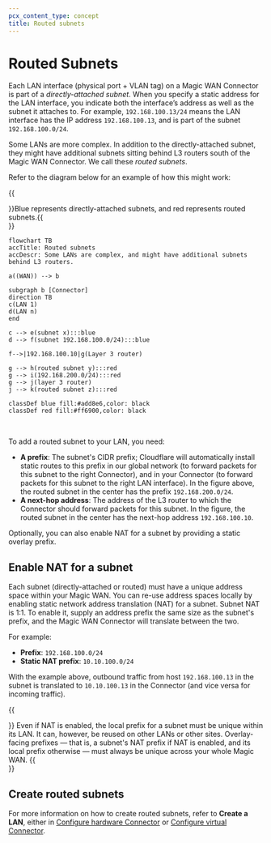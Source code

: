 ```yaml
---
pcx_content_type: concept
title: Routed subnets
---
```


# Routed Subnets

Each LAN interface (physical port + VLAN tag) on a Magic WAN Connector is part of a *directly-attached subnet*. When you specify a static address for the LAN interface, you indicate both the interface’s address as well as the subnet it attaches to. For example, `192.168.100.13/24` means the LAN interface has the IP address `192.168.100.13`, and is part of the subnet `192.168.100.0/24`.

Some LANs are more complex. In addition to the directly-attached subnet, they might have additional subnets sitting behind L3 routers south of the Magic WAN Connector. We call these *routed subnets*.

Refer to the diagram below for an example of how this might work:

{{<Aside type="note">}}Blue represents directly-attached subnets, and red represents routed subnets.{{</Aside>}}

```mermaid
flowchart TB
accTitle: Routed subnets
accDescr: Some LANs are complex, and might have additional subnets behind L3 routers.

a((WAN)) --> b

subgraph b [Connector]
direction TB
c(LAN 1)
d(LAN n)
end

c --> e(subnet x):::blue
d --> f(subnet 192.168.100.0/24):::blue

f-->|192.168.100.10|g(Layer 3 router)

g --> h(routed subnet y):::red
g --> i(192.168.200.0/24):::red
g --> j(layer 3 router)
j --> k(routed subnet z):::red

classDef blue fill:#add8e6,color: black
classDef red fill:#ff6900,color: black
```
<br>

To add a routed subnet to your LAN, you need:

- **A prefix**: The subnet's CIDR prefix; Cloudflare will automatically install static routes to this prefix in our global network (to forward packets for this subnet to the right Connector), and in your Connector (to forward packets for this subnet to the right LAN interface). In the figure above, the routed subnet in the center has the prefix `192.168.200.0/24`.
- **A next-hop address**: The address of the L3 router to which the Connector should forward packets for this subnet. In the figure, the routed subnet in the center has the next-hop address `192.168.100.10`.

Optionally, you can also enable NAT for a subnet by providing a static overlay prefix.

## Enable NAT for a subnet

Each subnet (directly-attached or routed) must have a unique address space within your Magic WAN. You can re-use address spaces locally by enabling static network address translation (NAT) for a subnet. Subnet NAT is 1:1. To enable it, supply an address prefix the same size as the subnet's prefix, and the Magic WAN Connector will translate between the two.

For example:
- **Prefix**: `192.168.100.0/24`
- **Static NAT prefix**: `10.10.100.0/24`

With the example above, outbound traffic from host `192.168.100.13` in the subnet is translated to `10.10.100.13` in the Connector (and vice versa for incoming traffic).

{{<Aside type="note">}}
Even if NAT is enabled, the local prefix for a subnet must be unique within its LAN. It can, however, be reused on other LANs or other sites. Overlay-facing prefixes — that is, a subnet's NAT prefix if NAT is enabled, and its local prefix otherwise — must always be unique across your whole Magic WAN.
{{</Aside>}}

## Create routed subnets

For more information on how to create routed subnets, refer to **Create a LAN**, either in [Configure hardware Connector](/magic-wan/configuration/connector/configure-hardware-connector/#3-create-a-lan) or [Configure virtual Connector](/magic-wan/configuration/connector/configure-virtual-connector/#3-create-a-lan).